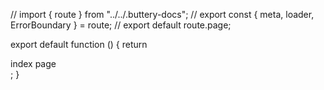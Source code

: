 // import { route } from "../../.buttery-docs";
// export const { meta, loader, ErrorBoundary } = route;
// export default route.page;

export default function () {
  return <div>index page</div>;
}
